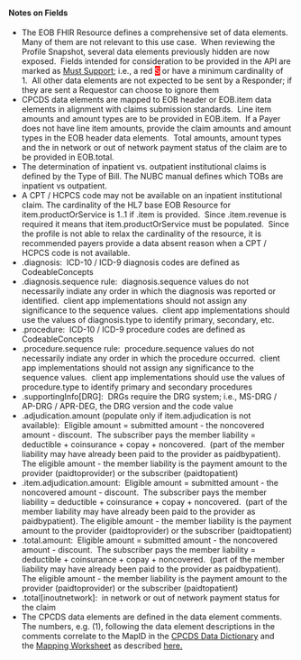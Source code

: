 <h4 class="x_MsoNormal">Notes on Fields</h4>
<ul>
<li class="x_MsoNormal">The EOB FHIR Resource defines a comprehensive set of data elements.&nbsp; Many of them are not relevant to this use case.&nbsp; When reviewing the Profile Snapshot, several data elements previously hidden are now exposed.&nbsp; Fields intended for consideration to be provided in the API are marked as <a href="General_Guidance.html#must-support">Must Support</a>; i.e., a red <span style="color: #ffffff; background-color: #ff0000;">S</span> or have a minimum cardinality of 1.&nbsp; All other data elements are not expected to be sent by a Responder; if they are sent a Requestor can choose to ignore them</li>
<li class="x_MsoNormal">CPCDS data elements are mapped to EOB header or EOB.item data elements in alignment with claims submission standards.&nbsp; Line item amounts and amount types are to be provided in EOB.item.&nbsp; If a Payer does not have line item amounts, provide the claim amounts and amount types in the EOB header data elements.&nbsp; Total amounts, amount types and the in network or out of network payment status of the claim are to be provided in EOB.total.</li>
<li class="x_MsoNormal">The determination of inpatient vs. outpatient institutional claims is defined by the Type of Bill. The NUBC manual defines which TOBs are inpatient vs outpatient.</li>
<li class="x_MsoNormal">A CPT / HCPCS code may not be available on an inpatient institutional claim. The cardinality of the HL7 base EOB Resource for item.productOrService is 1..1 if .item is provided.&nbsp; Since .item.revenue is required it means that item.productOrService must be populated.&nbsp; Since the profile is not able to relax the cardinality of the resource, it is recommended payers provide a data absent reason when a CPT / HCPCS code is not available.</li>
<li class="x_MsoNormal">.diagnosis:&nbsp; ICD-10 / ICD-9 diagnosis codes are defined as CodeableConcepts</li>
<li class="x_MsoNormal">.diagnosis.sequence rule:&nbsp; diagnosis.sequence values do not necessarily indiate any order in which the diagnosis was reported or identified.&nbsp; client app implementations should not assign any significance to the sequence values.&nbsp; client app implementations should use the values of diagnosis.type to identify primary, secondary, etc.&nbsp;</li>
<li class="x_MsoNormal">.procedure:&nbsp; ICD-10 / ICD-9 procedure codes are defined as CodeableConcepts</li>
<li class="x_MsoNormal">.procedure.sequence rule:&nbsp; procedure.sequence values do not necessarily indiate any order in which the procedure occurred.&nbsp; client app implementations should not assign any significance to the sequence values.&nbsp; client app implementations should use the values of procedure.type to identify primary and secondary procedures</li>
<li class="x_MsoNormal">.supportingInfo[DRG]:&nbsp; DRGs require the DRG system; i.e., MS-DRG / AP-DRG / APR-DEG, the DRG version and the code value</li>
<li class="x_MsoNormal">.adjudication.amount (populate only if item.adjudication is not available):&nbsp; Eligible amount = submitted amount - the noncovered amount - discount.&nbsp; The subscriber pays the member liability = deductible + coinsurance + copay + noncovered.&nbsp; (part of the member liability may have already been paid to the provider as paidbypatient). The eligible amount - the member liability is the payment amount to the provider (paidtoprovider) or the subscriber (paidtopatient)</li>
<li class="x_MsoNormal">.item.adjudication.amount: &nbsp;Eligible amount = submitted amount - the noncovered amount - discount.&nbsp; The subscriber pays the member liability = deductible + coinsurance + copay + noncovered.&nbsp; (part of the member liability may have already been paid to the provider as paidbypatient). The eligible amount - the member liability is the payment amount to the provider (paidtoprovider) or the subscriber (paidtopatient)</li>
<li class="x_MsoNormal">.total.amount:&nbsp; Eligible amount = submitted amount - the noncovered amount - discount.&nbsp; The subscriber pays the member liability = deductible + coinsurance + copay + noncovered.&nbsp; (part of the member liability may have already been paid to the provider as paidbypatient). The eligible amount - the member liability is the payment amount to the provider (paidtoprovider) or the subscriber (paidtopatient)</li>
<li class="x_MsoNormal">.total[inoutnetwork]:&nbsp; in network or out of network payment status for the claim</li>
<li class="x_MsoNormal">The CPCDS data elements are defined in the data element comments.&nbsp; The numbers, e.g. (1), following the data element descriptions in the comments correlate to the MapID in the&nbsp;<a href="CPCDSDataDictionary.docx" >CPCDS Data Dictionary</a>&nbsp;and the&nbsp;<a href="CPCDStoFHIRProfilesMapping.xlsx">Mapping Worksheet</a>&nbsp;as described&nbsp;<a href="4_Common_Payer_Consumer_Data_Set.html">here.</a></li>
</ul>